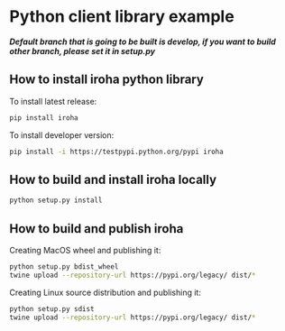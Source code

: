# Python client library example
***Default branch that is going to be built is develop, if you want to build other branch, please set it in setup.py***

## How to install iroha python library
To install latest release:
```bash
pip install iroha
```
To install developer version:
```bash
pip install -i https://testpypi.python.org/pypi iroha
```

## How to build and install iroha locally
```bash
python setup.py install
```

## How to build and publish iroha
Creating MacOS wheel and publishing it:
```bash
python setup.py bdist_wheel
twine upload --repository-url https://pypi.org/legacy/ dist/*
```
Creating Linux source distribution and publishing it:
```bash
python setup.py sdist
twine upload --repository-url https://pypi.org/legacy/ dist/*
```
